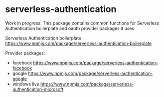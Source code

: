 # serverless-authentication

Work in progress. This package contains common functions for Serverless Authentication boilerplate and oauth provider packages it uses.

Serverless Authentication boilerplate https://www.npmjs.com/package/serverless-authentication-boilerplate

Provider packages:

* facebook https://www.npmjs.com/package/serverless-authentication-facebook
* google https://www.npmjs.com/package/serverless-authentication-google
* windows live https://www.npmjs.com/package/serverless-authentication-microsoft